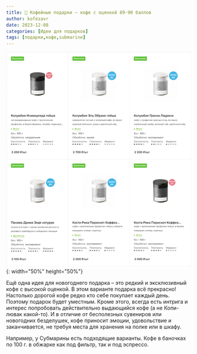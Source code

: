 ```yaml
---
title: 🎁 Кофейные подарки – кофе с оценкой 89-90 баллов
author: kofezavr
date: 2023-12-08
categories: [Идеи для подарков]
tags: [подарки,кофе,submarine]
--- 
```

![copy from title](/assets/img/posts/23/12/89-90.jpg){: width="50%" height="50%"}

Ещё одна идея для новогоднего подарка – это редкий и эксклюзивный кофе с высокой оценкой. В этом варианте подарка всё прекрасно! Настолько дорогой кофе редко кто себе покупает каждый день. Поэтому подарок будет уместным. Кроме этого, всегда есть интрига и интерес попробовать действительно выдающийся кофе (а не Копи-лювак какой-то). И в отличие от бесполезных сувениров или новогодних безделушек, кофе приносит эмоции, удовольствие и заканчивается, не требуя места для хранения на полке или в шкафу.

Например, у Субмарины есть подходящие варианты. Кофе в баночках по 100 г. в обжарке как под фильтр, так и под эспрессо.